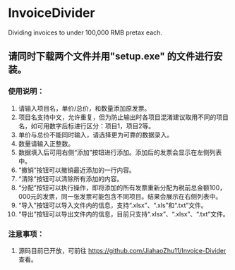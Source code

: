 # InvoiceDivider
Dividing invoices to under 100,000 RMB pretax each.

## 请同时下载两个文件并用"setup.exe" 的文件进行安装。

### 使用说明：

1. 请输入项目名，单价/总价，和数量添加原发票。
2. 项目名支持中文，允许重复，但为防止输出时各项目混淆建议取用不同的项目名，如可用数字后标进行区分：项目1，项目2等。
3. 单价与总价不能同时输入，请选择更为可靠的数据录入。
4. 数量请输入正整数。
5. 数据填入后可用右侧“添加”按钮进行添加。添加后的发票会显示在左侧列表中。
6. “撤销”按钮可以撤销最近添加的一行内容。
7. “清除”按钮可以清除所有添加的内容。
8. “分配”按钮可以执行操作，即将添加的所有发票重新分配为税前总金额100，000元的发票，同一张发票可能包含不同项目。结果会展示在右侧列表中。
9. “导入”按钮可以导入文件内的信息，支持“.xlsx”、“.xls”和“.txt”文件。
10. “导出”按钮可以导出文件内的信息，目前只支持“.xlsx”、“.xlsx”、“.txt”文件。

### 注意事项：

1. 源码目前已开放，可前往 https://github.com/JiahaoZhu11/Invoice-Divider 查看。
